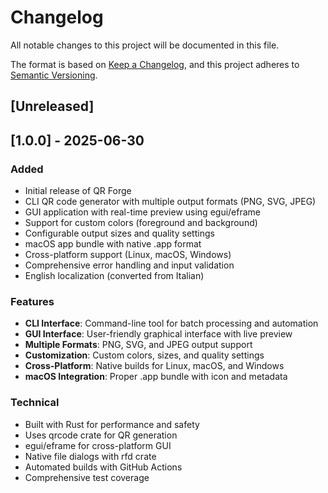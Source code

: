 # Changelog

All notable changes to this project will be documented in this file.

The format is based on [Keep a Changelog](https://keepachangelog.com/en/1.0.0/),
and this project adheres to [Semantic Versioning](https://semver.org/spec/v2.0.0.html).

## [Unreleased]

## [1.0.0] - 2025-06-30

### Added
- Initial release of QR Forge
- CLI QR code generator with multiple output formats (PNG, SVG, JPEG)
- GUI application with real-time preview using egui/eframe
- Support for custom colors (foreground and background)
- Configurable output sizes and quality settings
- macOS app bundle with native .app format
- Cross-platform support (Linux, macOS, Windows)
- Comprehensive error handling and input validation
- English localization (converted from Italian)

### Features
- **CLI Interface**: Command-line tool for batch processing and automation
- **GUI Interface**: User-friendly graphical interface with live preview
- **Multiple Formats**: PNG, SVG, and JPEG output support
- **Customization**: Custom colors, sizes, and quality settings
- **Cross-Platform**: Native builds for Linux, macOS, and Windows
- **macOS Integration**: Proper .app bundle with icon and metadata

### Technical
- Built with Rust for performance and safety
- Uses qrcode crate for QR generation
- egui/eframe for cross-platform GUI
- Native file dialogs with rfd crate
- Automated builds with GitHub Actions
- Comprehensive test coverage
